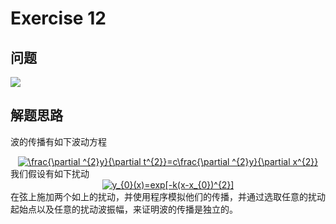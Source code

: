 # Exercise 12
## 问题
![](https://github.com/lopo70/Computational_Physics_N2015301020170/blob/master/Exercise%2012/%E6%8D%95%E8%8E%B7.PNG)
## 解题思路
波的传播有如下波动方程

<div align=center>
<a href="http://www.codecogs.com/eqnedit.php?latex=\frac{\partial&space;^{2}y}{\partial&space;t^{2}}=c\frac{\partial&space;^{2}y}{\partial&space;x^{2}}" target="_blank"><img src="http://latex.codecogs.com/gif.latex?\frac{\partial&space;^{2}y}{\partial&space;t^{2}}=c\frac{\partial&space;^{2}y}{\partial&space;x^{2}}" title="\frac{\partial ^{2}y}{\partial t^{2}}=c\frac{\partial ^{2}y}{\partial x^{2}}" /></a>
  
<div align=left>
我们假设有如下扰动
<div align=center>
<a href="http://www.codecogs.com/eqnedit.php?latex=y_{0}(x)=exp[-k(x-x_{0})^{2}]" target="_blank"><img src="http://latex.codecogs.com/gif.latex?y_{0}(x)=exp[-k(x-x_{0})^{2}]" title="y_{0}(x)=exp[-k(x-x_{0})^{2}]" /></a>
<div align=left>
在弦上施加两个如上的扰动，并使用程序模拟他们的传播，并通过选取任意的扰动起始点以及任意的扰动波振幅，来证明波的传播是独立的。


